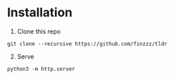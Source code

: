 # Installation
1. Clone this repo
```
git clone --recursive https://github.com/finzzz/tldr
```
2. Serve
```
python3 -m http.server
```
